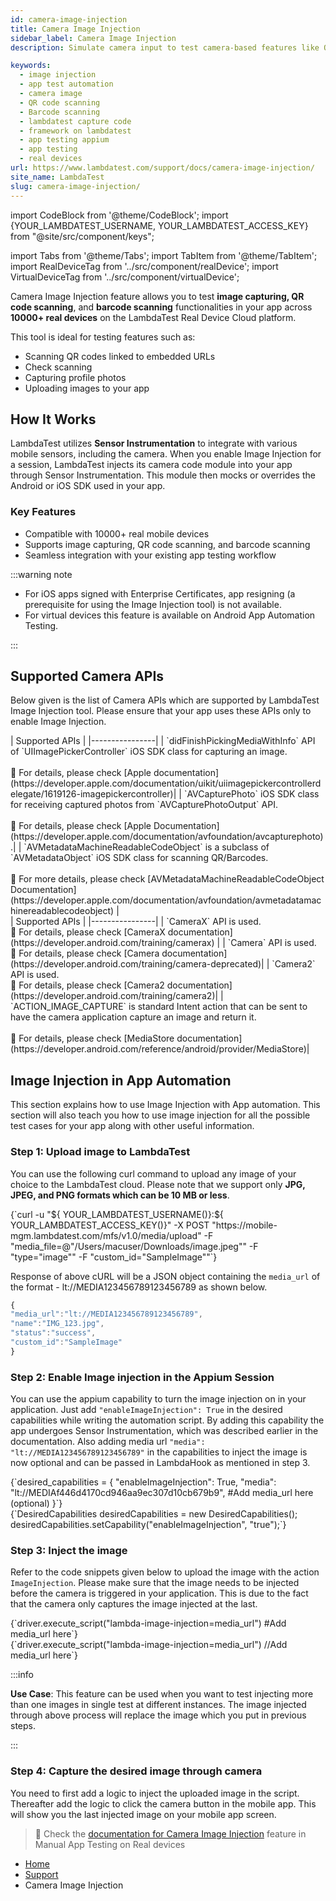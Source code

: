 ```yaml
---
id: camera-image-injection
title: Camera Image Injection
sidebar_label: Camera Image Injection
description: Simulate camera input to test camera-based features like QR scanning and document capture without needing physical devices.

keywords:
  - image injection
  - app test automation
  - camera image
  - QR code scanning
  - Barcode scanning
  - lambdatest capture code
  - framework on lambdatest
  - app testing appium
  - app testing
  - real devices
url: https://www.lambdatest.com/support/docs/camera-image-injection/
site_name: LambdaTest
slug: camera-image-injection/
---
```


import CodeBlock from '@theme/CodeBlock';
import {YOUR_LAMBDATEST_USERNAME, YOUR_LAMBDATEST_ACCESS_KEY} from "@site/src/component/keys";

import Tabs from '@theme/Tabs';
import TabItem from '@theme/TabItem';
import RealDeviceTag from '../src/component/realDevice';
import VirtualDeviceTag from '../src/component/virtualDevice';

<script type="application/ld+json"
      dangerouslySetInnerHTML={{ __html: JSON.stringify({
       "@context": "https://schema.org",
        "@type": "BreadcrumbList",
        "itemListElement": [{
          "@type": "ListItem",
          "position": 1,
          "name": "Home",
          "item": "https://www.lambdatest.com"
        },{
          "@type": "ListItem",
          "position": 2,
          "name": "Support",
          "item": "https://www.lambdatest.com/support/docs/"
        },{
          "@type": "ListItem",
          "position": 3,
          "name": "Camera Image Injection",
          "item": "https://www.lambdatest.com/support/docs/camera-image-injection/"
        }]
      })
    }}
></script>
<RealDeviceTag value="Real Device" /> <VirtualDeviceTag value="Virtual Device" />
Camera Image Injection feature allows you to test **image capturing, QR code scanning**, and **barcode scanning** functionalities in your app across **10000+ real devices** on the LambdaTest Real Device Cloud platform.

This tool is ideal for testing features such as:

- Scanning QR codes linked to embedded URLs
- Check scanning
- Capturing profile photos
- Uploading images to your app

## How It Works
LambdaTest utilizes **Sensor Instrumentation** to integrate with various mobile sensors, including the camera. When you enable Image Injection for a session, LambdaTest injects its camera code module into your app through Sensor Instrumentation. This module then mocks or overrides the Android or iOS SDK used in your app.

### Key Features

- Compatible with 10000+ real mobile devices
- Supports image capturing, QR code scanning, and barcode scanning
- Seamless integration with your existing app testing workflow

:::warning note
- For iOS apps signed with Enterprise Certificates, app resigning (a prerequisite for using the Image Injection tool) is not available.
- For virtual devices this feature is available on Android App Automation Testing.

:::

## Supported Camera APIs

Below given is the list of Camera APIs which are supported by LambdaTest Image Injection tool. Please ensure that your app uses these APIs only to enable Image Injection.

<Tabs className="docs__val">

<TabItem value="bash" label="iOS >= version 13" default>

  <div className="lambdatest__codeblock">
    | Supported APIs |
    |----------------|
    | `didFinishPickingMediaWithInfo` API of `UIImagePickerController` iOS SDK class for capturing an image. <br /><br /> 📕 For details, please check [Apple documentation](https://developer.apple.com/documentation/uikit/uiimagepickercontrollerdelegate/1619126-imagepickercontroller)|
    | `AVCapturePhoto` iOS SDK class for receiving captured photos from `AVCapturePhotoOutput` API. <br /><br />📕 For details, please check [Apple Documentation](https://developer.apple.com/documentation/avfoundation/avcapturephoto).|
    | `AVMetadataMachineReadableCodeObject` is a subclass of `AVMetadataObject` iOS SDK class for scanning QR/Barcodes. <br /><br />📕 For more details, please check [AVMetadataMachineReadableCodeObject Documentation](https://developer.apple.com/documentation/avfoundation/avmetadatamachinereadablecodeobject) |
  </div>

</TabItem>

<TabItem value="powershell" label="Android >= version 9" default>

  <div className="lambdatest__codeblock">
    | Supported APIs |
    |----------------|
    | `CameraX` API is used. <br />📕 For details, please check [CameraX documentation](https://developer.android.com/training/camerax) |
    | `Camera` API is used. <br />📕 For details, please check [Camera documentation](https://developer.android.com/training/camera-deprecated)|
    | `Camera2` API is used. <br />📕 For details, please check [Camera2 documentation](https://developer.android.com/training/camera2)|
    | `ACTION_IMAGE_CAPTURE` is standard Intent action that can be sent to have the camera application capture an image and return it. <br /><br />📕 For details, please check [MediaStore documentation](https://developer.android.com/reference/android/provider/MediaStore)|
  </div>

</TabItem>
</Tabs>

## Image Injection in App Automation

This section explains how to use Image Injection with App automation. This section will also teach you how to use image injection for all the possible test cases for your app along with other useful information.

### Step 1: Upload image to LambdaTest

You can use the following curl command to upload any image of your choice to the LambdaTest cloud. Please note that we support only **JPG, JPEG, and PNG formats which can be 10 MB or less**.

<div className="lambdatest__codeblock">
<CodeBlock className="language-bash">
{`curl -u "${ YOUR_LAMBDATEST_USERNAME()}:${ YOUR_LAMBDATEST_ACCESS_KEY()}" -X POST "https://mobile-mgm.lambdatest.com/mfs/v1.0/media/upload" -F "media_file=@"/Users/macuser/Downloads/image.jpeg"" -F "type="image"" -F "custom_id="SampleImage""`}
</CodeBlock>
</div>

Response of above cURL will be a JSON object containing the `media_url` of the format - lt://MEDIA123456789123456789 as shown below.

```js
{
"media_url":"lt://MEDIA123456789123456789",
"name":"IMG_123.jpg",
"status":"success",
"custom_id":"SampleImage"
}
```

### Step 2: Enable Image injection in the Appium Session

You can use the appium capability to turn the image injection on in your application. Just add `"enableImageInjection": True` in the desired capabilities while writing the automation script. By adding this capability the app undergoes Sensor Instrumentation, which was described earlier in the documentation. Also adding media url `"media": "lt://MEDIA123456789123456789"` in the capabilities to inject the image is now optional and can be passed in LambdaHook as mentioned in step 3.

<Tabs className="docs__val">

<TabItem value="python" label="Python" default>
  <div className="lambdatest__codeblock">
  <CodeBlock className="language-python">
  {`desired_capabilities = {
    "enableImageInjection": True,
    "media": "lt://MEDIAf446d4170cd946aa9ec307d10cb679b9", #Add media_url here (optional)
  }`}
  </CodeBlock>
  </div>
</TabItem>


<TabItem value="JavaScript" label="JavaScript" default>
  <div className="lambdatest__codeblock">
  <CodeBlock className="language-javascript">
  {`DesiredCapabilities desiredCapabilities = new DesiredCapabilities();
desiredCapabilities.setCapability("enableImageInjection", "true");`}
  </CodeBlock>
  </div>
</TabItem>
</Tabs>

### Step 3: Inject the image

Refer to the code snippets given below to upload the image with the action `ImageInjection`. Please make sure that the image needs to be injected before the camera is triggered in your application. This is due to the fact that the camera only captures the image injected at the last. 

<Tabs className="docs__val">

<TabItem value="python" label="Python" default>
  <div className="lambdatest__codeblock">
  <CodeBlock className="language-python">
  {`driver.execute_script("lambda-image-injection=media_url") #Add media_url here`}
  </CodeBlock>
  </div>
</TabItem>


<TabItem value="JavaScript" label="JavaScript" default>
  <div className="lambdatest__codeblock">
  <CodeBlock className="language-javascript">
  {`driver.execute_script("lambda-image-injection=media_url") //Add media_url here`}
  </CodeBlock>
  </div>
</TabItem>
</Tabs>

:::info

**Use Case**: This feature can be used when you want to test injecting more than one images in single test at different instances. The image injected through above process will replace the image which you put in previous steps.

:::

### Step 4: Capture the desired image through camera

You need to first add a logic to inject the uploaded image in the script. Thereafter add the logic to click the camera button in the mobile app. This will show you the last injected image on your mobile app screen.

> 📕 Check the [documentation for Camera Image Injection](/support/docs/camera-image-injection-on-real-devices/) feature in Manual App Testing on Real devices


<nav aria-label="breadcrumbs">
  <ul className="breadcrumbs">
    <li className="breadcrumbs__item">
      <a className="breadcrumbs__link" target="_self" href="https://www.lambdatest.com">
        Home
      </a>
    </li>
    <li className="breadcrumbs__item">
      <a className="breadcrumbs__link" target="_self" href="https://www.lambdatest.com/support/docs/">
        Support
      </a>
    </li>
    <li className="breadcrumbs__item breadcrumbs__item--active">
      <span className="breadcrumbs__link">
      Camera Image Injection
      </span>
    </li>
  </ul>
</nav>
